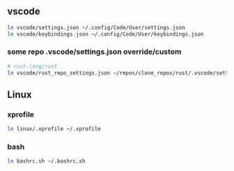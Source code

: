 ## vscode
```bash
ln vscode/settings.json ~/.config/Code/User/settings.json
ln vscode/keybindings.json ~/.config/Code/User/keybindings.json
```

### some repo .vscode/settings.json override/custom
```bash
# rust-lang/rust
ln vscode/rust_repo_settings.json ~/repos/clone_repos/rust/.vscode/settings.json
```

## Linux

### xprofile
```bash
ln linux/.xprofile ~/.xprofile
```

### bash
```bash
ln bashrc.sh ~/.bashrc.sh
```
